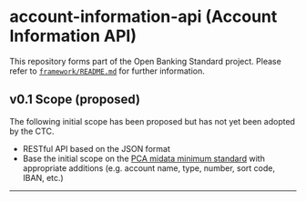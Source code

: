 # account-information-api (Account Information API)

This repository forms part of the Open Banking Standard project. Please refer to [`framework/README.md`](https://github.com/OpenBankingStandard/framework/blob/master/README.md) for further information. 

## v0.1 Scope (proposed)
The following initial scope has been proposed but has not yet been adopted by the CTC.
* RESTful API based on the JSON format
* Base the initial scope on the [PCA midata minimum standard](http://www.pcamidata.co.uk/445505-v2-PCA_midata_-_file_content_standard_-_March_2015-2.pdf) with appropriate additions (e.g. account name, type, number, sort code, IBAN, etc.)

---